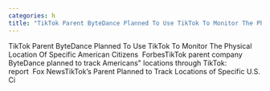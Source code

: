 ```yaml
---
categories: h
title: "TikTok Parent ByteDance Planned To Use TikTok To Monitor The Physical Location Of Specific American Citizens  Forbes"
---
```

TikTok Parent ByteDance Planned To Use TikTok To Monitor The Physical Location Of Specific American Citizens&nbsp;&nbsp;ForbesTikTok parent company ByteDance planned to track Americans" locations through TikTok: report&nbsp;&nbsp;Fox NewsTikTok’s Parent Planned to Track Locations of Specific U.S. Ci